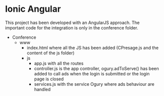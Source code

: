 # Ionic Angular

This project has been developed with an AngularJS approach.
The important code for the integration is only in the conference folder.

- Conference
	- www
		- index.html where all the JS has been added (CPresage.js and the content of the js folder)
		- js 
			- app.js with all the routes
			- controller.js is the app controller, ogury.adToServe() has been added to call ads when the login is submitted or the login page is closed
			- services.js with the service Ogury where ads behaviour are handled